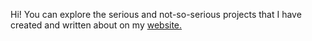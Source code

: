 Hi! You can explore the serious and not-so-serious projects that I have created and written about on my [website.](https://mikeesto.com)
